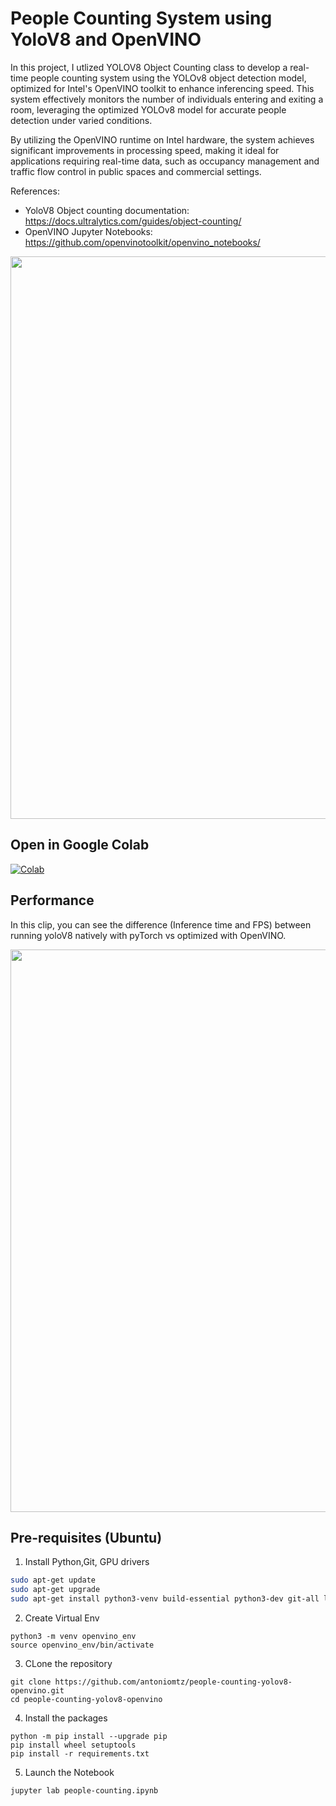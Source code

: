 # People Counting System using YoloV8 and OpenVINO

In this project, I utlized YOLOV8 Object Counting class to develop a real-time people counting system using the YOLOv8 object detection model, optimized for Intel's OpenVINO toolkit to enhance inferencing speed. This system effectively monitors the number of individuals entering and exiting a room, leveraging the optimized YOLOv8 model for accurate people detection under varied conditions.

By utilizing the OpenVINO runtime on Intel hardware, the system achieves significant improvements in processing speed, making it ideal for applications requiring real-time data, such as occupancy management and traffic flow control in public spaces and commercial settings.

References:

- YoloV8 Object counting documentation: <a href="https://docs.ultralytics.com/guides/object-counting/" target="_blank">https://docs.ultralytics.com/guides/object-counting/</a>
- OpenVINO Jupyter Notebooks: <a href="https://github.com/openvinotoolkit/openvino_notebooks/" target="_blank">https://github.com/openvinotoolkit/openvino_notebooks/</a>

<div align="center"><img src="people-count.gif" width=900/></div>

## Open in Google Colab

<a href="https://colab.research.google.com/github/antoniomtz/people-counting-yolov8-openvino/blob/main/people-counting.ipynb" target="_blank"><img src="https://camo.githubusercontent.com/f5e0d0538a9c2972b5d413e0ace04cecd8efd828d133133933dfffec282a4e1b/68747470733a2f2f636f6c61622e72657365617263682e676f6f676c652e636f6d2f6173736574732f636f6c61622d62616467652e737667" alt="Colab" data-canonical-src="https://colab.research.google.com/assets/colab-badge.svg" style="max-width: 100%;"></a>

## Performance

In this clip, you can see the difference (Inference time and FPS) between running yoloV8 natively with pyTorch vs optimized with OpenVINO.

<div align="center"><img src="optimized.gif" width=900/></div>

## Pre-requisites (Ubuntu)

1. Install Python,Git, GPU drivers

```bash
sudo apt-get update
sudo apt-get upgrade
sudo apt-get install python3-venv build-essential python3-dev git-all libgl1-mesa-dev
```

2. Create Virtual Env

```
python3 -m venv openvino_env
source openvino_env/bin/activate
```

3. CLone the repository

```
git clone https://github.com/antoniomtz/people-counting-yolov8-openvino.git
cd people-counting-yolov8-openvino
```

4. Install the packages

```
python -m pip install --upgrade pip
pip install wheel setuptools
pip install -r requirements.txt
```

5. Launch the Notebook

```
jupyter lab people-counting.ipynb
```